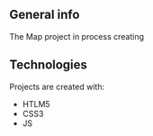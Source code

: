## General info
The Map project in process creating
	
## Technologies
Projects are created with:
* HTLM5
* CSS3
* JS
